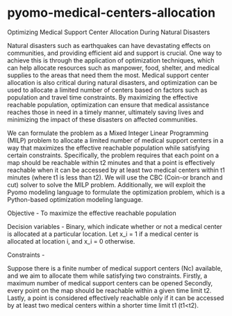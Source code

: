 # pyomo-medical-centers-allocation
Optimizing Medical Support Center Allocation During Natural Disasters

Natural disasters such as earthquakes can have devastating effects on communities, and providing efficient aid and support is crucial. One way to achieve this is through the application of optimization techniques, which can help allocate resources such as manpower, food, shelter, and medical supplies to the areas that need them the most. Medical support center allocation is also critical during natural disasters, and optimization can be used to allocate a limited number of centers based on factors such as population and travel time constraints. By maximizing the effective reachable population, optimization can ensure that medical assistance reaches those in need in a timely manner, ultimately saving lives and minimizing the impact of these disasters on affected communities.

We can formulate the problem as a Mixed Integer Linear Programming (MILP) problem to allocate a limited number of medical support centers in a way that maximizes the effective reachable population while satisfying certain constraints. Specifically, the problem requires that each point on a map should be reachable within t2 minutes and that a point is effectively reachable when it can be accessed by at least two medical centers within t1 minutes (where t1 is less than t2). We will use the CBC (Coin-or branch and cut) solver to solve the MILP problem. Additionally, we will exploit the Pyomo modeling language to formulate the optimization problem, which is a Python-based optimization modeling language.

Objective - To maximize the effective reachable population

Decision variables - Binary, which indicate whether or not a medical center is allocated at a particular location. Let x_i = 1 if a medical center is allocated at location i, and x_i = 0 otherwise.

Constraints -

Suppose there is a finite number of medical support centers (Nc) available, and we aim to allocate them while satisfying two constraints. 
  Firstly, a maximum number of medical support centers can be opened
  Secondly, every point on the map should be reachable within a given time limit t2. 
  Lastly, a point is considered effectively reachable only if it can be accessed by at least two medical centers within a shorter time limit t1 (t1<t2).

